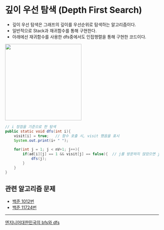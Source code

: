 # 깊이 우선 탐색 (Depth First Search)
- 깊이 우선 탐색은 그래프의 깊이를 우선순위로 탐색하는 알고리즘이다.
- 일반적으로 Stack과 재귀함수를 통해 구현한다.
- 아래에선 재귀함수를 사용한 dfs중에서도 인접행렬을 통해 구현한 코드이다.
<img src="https://media.vlpt.us/images/gillog/post/c2645862-6e8d-4b05-be8c-2e34f7737f83/68747470733a2f2f75706c6f61642e77696b696d656469612e6f72672f77696b6970656469612f636f6d6d6f6e732f372f37662f44657074682d46697273742d5365617263682e676966.gif" width="250"/>

``` Java
// i 정점을 기준으로 한 탐색
public static void dfs(int i){
    visit[i] = true;   // 함수 호출 시, visit 했음을 표시
    System.out.print(i+ " ");
    
    for(int j = 1; j < nV+1; j++){
        if(ad[i][j] == 1 && visit[j] == false){  // j를 방문하지 않았으면 j를 방문한다.
            dfs(j);
        }
    }
}
```

## 관련 알고리즘 문제
- [백준 1012번](https://www.acmicpc.net/problem/1012)
- [백준 11724번](https://www.acmicpc.net/problem/11724)
---
[엔지니어대한민국의 bfs와 dfs](https://www.youtube.com/watch?v=_hxFgg7TLZQ)
